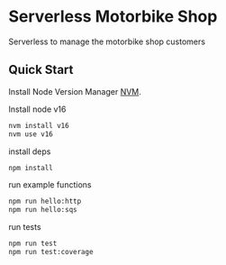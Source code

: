# Serverless Motorbike Shop

Serverless to manage the motorbike shop customers

## Quick Start

Install Node Version Manager [NVM](https://github.com/nvm-sh/nvm).

Install node v16

```bash
nvm install v16
nvm use v16
```

install deps

```bash
npm install
```

run example functions

```bash
npm run hello:http
npm run hello:sqs
```

run tests

```bash
npm run test
npm run test:coverage
```
